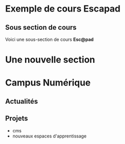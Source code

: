 # Exemple de cours Escapad

## Sous section de cours

Voici une sous-section de cours **Esc@pad**


# Une nouvelle section

# Campus Numérique 
## Actualités 
## Projets
- cms
- nouveaux espaces d'apprentissage

